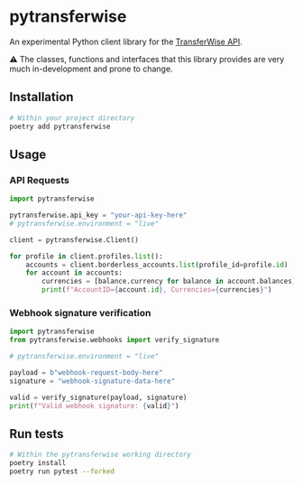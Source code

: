 # pytransferwise

An experimental Python client library for the [TransferWise API](https://api-docs.transferwise.com).

:warning: The classes, functions and interfaces that this library provides are very much in-development and prone to change.

## Installation

```bash
# Within your project directory
poetry add pytransferwise
```

## Usage

### API Requests

```python
import pytransferwise

pytransferwise.api_key = "your-api-key-here"
# pytransferwise.environment = "live"

client = pytransferwise.Client()

for profile in client.profiles.list():
    accounts = client.borderless_accounts.list(profile_id=profile.id)
    for account in accounts:
        currencies = [balance.currency for balance in account.balances]
        print(f"AccountID={account.id}, Currencies={currencies}")
```

### Webhook signature verification

```python
import pytransferwise
from pytransferwise.webhooks import verify_signature

# pytransferwise.environment = "live"

payload = b"webhook-request-body-here"
signature = "webhook-signature-data-here"

valid = verify_signature(payload, signature)
print(f"Valid webhook signature: {valid}")

```

## Run tests

```bash
# Within the pytransferwise working directory
poetry install
poetry run pytest --forked
```
